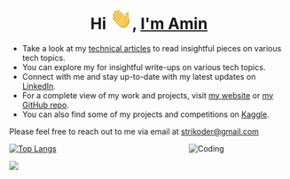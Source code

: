 <h1 align="center">Hi <img src="https://raw.githubusercontent.com/pik1989/pik1989/main/Images/Hi.gif" width="40px" />, <a href="https://strikoder.github.io/" target="_blank" rel="noreferrer">I'm Amin</a></h1>

* Take a look at my [technical articles](https://strikoder.hashnode.dev/) to read insightful pieces on various tech topics.
* You can explore my  for insightful write-ups on various tech topics.
* Connect with me and stay up-to-date with my latest updates on [LinkedIn](https://www.linkedin.com/in/strikoder/).
* For a complete view of my work and projects, visit [my website](https://strikoder.github.io/#projects) or [my GitHub repo](https://github.com/Strikoder/DS-ML-DL/tree/main/Projects/Machine%20&%20Deep%20learning%20projects).
* You can also find some of my projects and competitions on [Kaggle](https://www.kaggle.com/strikoder).

Please feel free to reach out to me via email at strikoder@gmail.com

<img align="right" alt="Coding" width="180" src="https://i.pinimg.com/originals/06/60/ef/0660efe82fa3da42ed56eef013171835.gif">

[![Top Langs](https://github-readme-stats.vercel.app/api/top-langs/?username=strikoder&layout=compact)](https://github.com/strikoder/github-readme-stats)


![](https://komarev.com/ghpvc/?username=strikoder&color=blueviolet)
